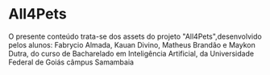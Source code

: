 # All4Pets

O presente conteúdo trata-se dos assets do projeto "All4Pets",desenvolvido pelos alunos: Fabrycio Almada, Kauan Divino, Matheus Brandão e Maykon Dutra, do curso de Bacharelado em Inteligência Artificial, da Universidade Federal de Goiás câmpus Samambaia 